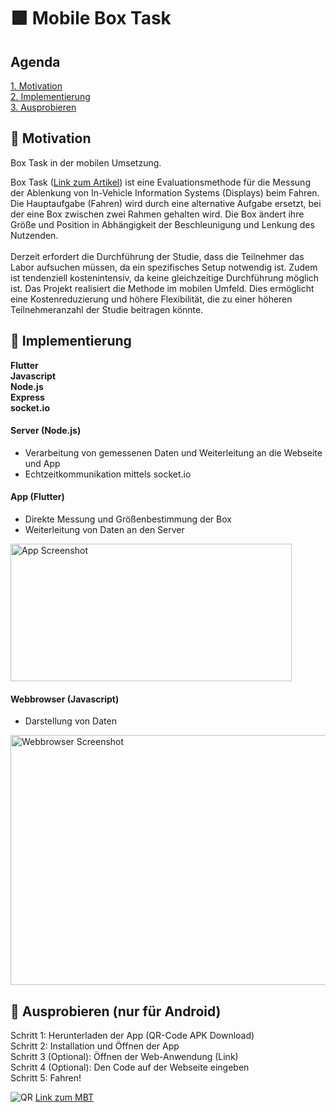 # 🟩 Mobile Box Task

## Agenda
[1. Motivation](#motivation) </br>
[2. Implementierung](#implementierung)</br>
[3. Ausprobieren](#ausprobieren)


## 🎯 Motivation

Box Task in der mobilen Umsetzung.

Box Task ([Link zum Artikel](https://www.sciencedirect.com/science/article/pii/S2215016121000546)) ist eine Evaluationsmethode für die Messung der Ablenkung von In-Vehicle Information Systems (Displays) beim Fahren. Die Hauptaufgabe (Fahren) wird durch eine alternative Aufgabe ersetzt, bei der eine Box zwischen zwei Rahmen gehalten wird. Die Box ändert ihre Größe und Position in Abhängigkeit der Beschleunigung und Lenkung des Nutzenden. </br></br>
Derzeit erfordert die Durchführung der Studie, dass die Teilnehmer das Labor aufsuchen müssen, da ein spezifisches Setup notwendig ist. 
Zudem ist tendenziell kostenintensiv, da keine gleichzeitige Durchführung möglich ist.
Das Projekt realisiert die Methode im mobilen Umfeld. Dies ermöglicht eine Kostenreduzierung und höhere Flexibilität, die zu einer höheren Teilnehmeranzahl der Studie beitragen könnte.

## 🕍 Implementierung

**Flutter </br>
Javascript</br>
Node.js</br>
Express</br>
socket.io**

#### Server (Node.js)
- Verarbeitung von gemessenen Daten und Weiterleitung an die Webseite und App 
- Echtzeitkommunikation mittels socket.io

#### App (Flutter)
- Direkte Messung und Größenbestimmung der Box
- Weiterleitung von Daten an den Server
    
<img src="https://github.com/Rhaun95/Mobile-Box-Task/assets/105895293/99586c1e-52f5-4464-acdf-36aa562d6ba3" alt="App Screenshot" width="450" height="220">

#### Webbrowser (Javascript)
- Darstellung von Daten
  
<img src="https://github.com/Rhaun95/Mobile-Box-Task/assets/105895293/b6a8f38f-9980-4919-8c2f-a6689a838dd4" alt="Webbrowser Screenshot" width="800" height="400">


## 🎃 Ausprobieren (nur für Android)
Schritt 1: Herunterladen der App (QR-Code APK Download)​ </br>
Schritt 2: Installation und Öffnen der App​  </br>
Schritt 3 (Optional): Öffnen der Web-Anwendung (Link)​  </br>
Schritt 4 (Optional): Den Code auf der Webseite eingeben ​  </br>
Schritt 5: Fahren!​


![QR](https://github.com/Rhaun95/Mobile-Box-Task/assets/105895293/6fa3bb89-7915-4f8e-a4f1-bedaf82e746c)
[Link zum MBT](https://box-task.imis.uni-luebeck.de/)



